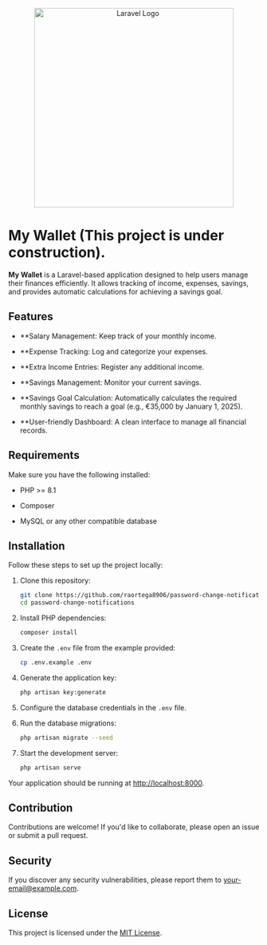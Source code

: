 <p align="center"><a href="https://laravel.com" target="_blank"><img src="https://raw.githubusercontent.com/laravel/art/master/logo-lockup/5%20SVG/2%20CMYK/1%20Full%20Color/laravel-logolockup-cmyk-red.svg" width="400" alt="Laravel Logo"></a></p>

# My Wallet (This project is under construction).

**My Wallet** is a Laravel-based application designed to help users manage their finances efficiently. It allows tracking of income, expenses, savings, and provides automatic calculations for achieving a savings goal.

## Features

- **Salary Management: Keep track of your monthly income.

- **Expense Tracking: Log and categorize your expenses.

- **Extra Income Entries: Register any additional income.

- **Savings Management: Monitor your current savings.

- **Savings Goal Calculation: Automatically calculates the required monthly savings to reach a goal (e.g., €35,000 by January 1, 2025).

- **User-friendly Dashboard: A clean interface to manage all financial records.

## Requirements

Make sure you have the following installed:

- PHP >= 8.1

- Composer

- MySQL or any other compatible database

## Installation

Follow these steps to set up the project locally:

1. Clone this repository:

    ```bash
    git clone https://github.com/raortega8906/password-change-notifications.git
    cd password-change-notifications
    ```

2. Install PHP dependencies:

    ```bash
    composer install
    ```

3. Create the `.env` file from the example provided:

    ```bash
    cp .env.example .env
    ```

4. Generate the application key:

    ```bash
    php artisan key:generate
    ```

5. Configure the database credentials in the `.env` file.

6. Run the database migrations:

    ```bash
    php artisan migrate --seed
    ```

7. Start the development server:

    ```bash
    php artisan serve
    ```

Your application should be running at [http://localhost:8000](http://localhost:8000).

## Contribution

Contributions are welcome! If you'd like to collaborate, please open an issue or submit a pull request.

## Security

If you discover any security vulnerabilities, please report them to [your-email@example.com](mailto:your-email@example.com).

## License

This project is licensed under the [MIT License](LICENSE).
